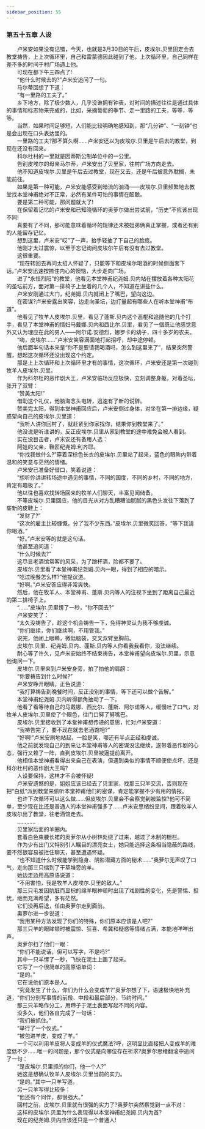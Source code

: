 ```yaml
---
sidebar_position: 55
---
```

### 第五十五章 人设  


　　卢米安如果没有记错，今天，也就是3月30日的午后，皮埃尔.贝里固定会去教堂祷告，上上次循环里，自己和雷蒙德因此碰到了他，上次循环里，自己同样在差不多的时间于村广场遇上他。  
　　可现在都下午三四点了!  
　　“他什么时候去的?”卢米安追问了一句。  
　　马尔蒂回想了下道：  
　　“有一里路的工夫了。”  
　　乡下地方，除了极少数人，几乎没谁拥有钟表，对时间的描述往往是通过具体的事情和标志物来完成的，比如，采摘葡萄的季节、走一里路的工夫，等等，等等。  
　　当然，如果时间足够短，人们能比较明确地感知到，那“几分钟”、“一刻钟”也是会出现在口头表达里的。  
　　一里路的工夫?那不算久啊……卢米安还以为皮埃尔.贝里是午后去的教堂，到现在还没有回来。  
　　科尔杜村的一里就是因蒂斯公制单位中的一公里。  
　　告别皮埃尔的母亲马尔蒂，卢米安出了贝里家，往村广场方向走去。  
　　他不知道皮埃尔.贝里是午后去过教堂，现在又去，还是午后被意外耽搁，未能前往。  
　　如果是第一种可能，卢米安能感受到暗流的汹涌——皮埃尔.贝里频繁地去教堂找本堂神甫绝对不正常，必然有某件可怕的事情在酝酿。  
　　要是第二种可能，那问题就大了!  
　　在保留着记忆的卢米安和已知晓循环的奥萝尔做出尝试前，“历史”不应该出现不同!  
　　真要有了不同，那可能意味着循环的规律还未被姐弟俩真正掌握，或者还有别的人能留存记忆。  
　　想到这里，卢米安“哎”了一声，抬手轻抽了下自己的脸庞。  
　　他刚才太过震惊，以至于忘记询问皮埃尔午后有没有去过教堂。  
　　这很重要。  
　　“现在转回去再问太招人怀疑了，只能等下和皮埃尔喝酒的时候侧面套下话。”卢米安迅速按捺住内心的懊恼，大步走向广场。  
　　进了“永恒烈阳”的教堂，他看见本堂神甫纪尧姆.贝内站在摆放着各种太阳花的圣坛前方，面对第一排椅子上坐着的几个人，不知道在讲些什么。  
　　卢米安刚通过大门，纪尧姆.贝内就闭上了嘴巴，望向这边。  
　　在密谋?卢米安露出笑容，边走向圣坛，边打量起有哪些人在听本堂神甫“布道”。  
　　他看见了牧羊人皮埃尔.贝里，看见了蓬斯.贝内这个恶棍和追随他的几个打手，看见了本堂神甫的情妇马戴娜.贝内和西比尔.贝里，看见了一個既让他感觉意外又认为理应在此的男人——阿尔诺.安德烈，娜罗卡的幼子，四十多岁的农夫。  
　　“嗨，皮埃尔……”卢米安笑容满面地打起招呼，却中途停顿。  
　　他后面半句话本来是“你不是要请我喝酒吗，怎么到这里来了”，结果突然警醒，想起这次循环还没出现这个约定。  
　　那是上上次循环和上次循环里才有的事情，这次循环，卢米安还是第一次碰到牧羊人皮埃尔.贝里。  
　　作为科尔杜的恶作剧大王，卢米安临场反应极快，立刻调整身躯，对着圣坛，张开了双臂：  
　　“赞美太阳!”  
　　借助这个礼仪，他脑海念头电转，迅速有了新的说辞。  
　　赞美完太阳，得到本堂神甫回应后，卢米安侧过身体，对坐在第一排边缘，疑惑望向自己的皮埃尔.贝里道：  
　　“我听人讲你回村了，就赶紧到你家找你，结果你到教堂来了。”  
　　他没说是听谁讲的，反正皮埃尔.贝里从家到教堂的途中难免会被人看到。  
　　实在没目击者，卢米安还有备用人选：  
　　阿娃的父亲，鞋匠纪尧姆.利齐耶。  
　　“你找我做什么?”穿着深棕色长衣的皮埃尔.贝里站了起来，蓝色的眼眸内带着温和的笑意与茫然的情绪。  
　　卢米安已准备好借口，笑着说道：  
　　“想听伱讲讲转场途中遇见的事情，不同的国度，不同的乡村，不同的地方，肯定有趣极了。”  
　　他以往也喜欢找转场回来的牧羊人们聊天，丰富见闻储备。  
　　不等皮埃尔.贝里回应，他的目光从对方乱糟糟油腻腻的黑色头发往下落到了崭新的皮鞋上：  
　　“发财了?”  
　　“这次的雇主比较慷慨，分了我不少东西。”皮埃尔.贝里微笑回答，“等下我请你喝酒。”  
　　“好。”卢米安等的就是这句话。  
　　他甚至追问道：  
　　“什么时候去?”  
　　这尽显老酒馆常客的风采，为了蹭杯酒，脸都不要了。  
　　皮埃尔.贝里看了本堂神甫纪尧姆.贝内一眼，得到了相应的暗示。  
　　“吃过晚餐怎么样?”他提议道。  
　　“好啊。”卢米安答应得非常爽快。  
　　然后，他在牧羊人、本堂神甫、蓬斯.贝内等人的注视下坐到了距离自己最近的第二排椅子上。  
　　“……”皮埃尔.贝里愣了一秒，“你不回去?”  
　　卢米安笑了：  
　　“太久没祷告了，趁这个机会祷告一下，免得神灵认为我不够虔诚。  
　　“你们继续，你们继续啊，不用管我。”  
　　说完，他闭上眼睛，微低脑袋，交叉双臂至胸前。  
　　皮埃尔.贝里、纪尧姆.贝内、蓬斯.贝内等人你看我我看你，没法继续。  
　　耐心等了许久，见卢米安始终不结束祷告，本堂神甫望向皮埃尔.贝里，示意他询问一下。  
　　皮埃尔.贝里来到卢米安身旁，拍了拍他的肩膀：  
　　“你要祷告到什么时候?”  
　　卢米安睁开眼睛，正色说道：  
　　“我打算祷告到晚餐时间，反正没别的事情，等下还可以做个告解。”  
　　本堂神甫纪尧姆.贝内听得额角抽动了一下。  
　　他看了看等待自己的马戴娜、西比尔、蓬斯、阿尔诺等人，缓慢吐了口气，对牧羊人皮埃尔.贝里使了个眼色，往门口努了努嘴巴。  
　　皮埃尔.贝里接收到了本堂神甫想传递的意思，忙对卢米安道：  
　　“我祷告完了，要不现在就去老酒馆吧?”  
　　“好啊!”卢米安刷地站起，一脸是笑，哪还有半点正经和虔诚。  
　　他之前就发现自己的到来让本堂神甫等人的密谋没法继续，遂带着恶作剧的心态，强行又赖了一阵，直到皮埃尔.贝里被逼提前离开。  
　　他相信本堂神甫看得出来自己在表演，但遇到类似的事情不顺便使点坏，还是科尔杜村的恶作剧大王吗?  
　　人设要保持，这样才不会被怀疑!  
　　卢米安遗憾的是，姐姐应该已经去了贝里家，找那三只羊交流，否则现在把“白纸”派到教堂来偷听本堂神甫他们的密谋，肯定能掌握不少有用的情报。  
　　也许下次循环可以这么做……但皮埃尔.贝里会不会察觉到被监控?他可不简单，至少现在比还是普通人的本堂神甫强多了……卢米安思绪纷呈间，跟着牧羊人皮埃尔出了教堂，往老酒馆走去。  
　　…………  
　　贝里家后面的羊圈内。  
　　套着白色束腰长裙的奥萝尔从小树林处绕了过来，越过了木制的栅栏。  
　　作为少有出门又特别引人瞩目的漂亮女士，她只能选择这条相当隐蔽的路线，要不然很容易被拦住聊天，甚至遭遇怀疑。  
　　“也不知道什么时候能学到隐身、阴影潜藏方面的秘术……”奥萝尔无声叹了口气，走向那三只缩到了干草堆旁的羊。  
　　她边走边用高原语说道：  
　　“不用害怕，我是牧羊人皮埃尔.贝里的敌人。”  
　　那三只毛发因肮脏而显棕的绵羊眼神顿时出现了戏剧性的变化，先是警惕、担忧，继而充满希望，多有茫然。  
　　它们没再后退，任由奥萝尔走到面前。  
　　奥萝尔进一步说道：  
　　“我用某种方法发现了你们的特殊，你们原本应该是人吧?”  
　　那三只羊的眼眸顿时被震惊、狂喜、希冀和疑惑等情绪占满，本能地咩咩出声。  
　　奥萝尔扫了他们一眼：  
　　“你们不能说话，但可以写字，不是吗?”  
　　其中一只羊愣了一秒，飞快在泥土上画了起来。  
　　它写了一个很简单的高原语单词：  
　　“是的。”  
　　它在说他们原本是人。  
　　“究竟发生了什么，你们为什么会变成羊?”奥萝尔想了下，语速极快地补充道，“你们分别写事情的前段、中段和最后部分，节约时间。”  
　　那三只羊略作分工，用蹄子于泥土表面写起不同的内容。  
　　没多久，他们各自完成了一句话：  
　　“我们被抓住。”  
　　“举行了一个仪式。”  
　　“被包进羊皮，变成了羊。”  
　　一个可以利用羊皮将人变成羊的仪式魔法?呼，这明显比直接把人变成羊的难度低不少……唯一的问题是，那个仪式是向哪位存在祈求?奥萝尔思绪翻滚中追问了一句：  
　　“是皮埃尔.贝里抓的你们，他一个人?”  
　　她这是想确认牧羊人皮埃尔.贝里当前的实力。  
　　“是的。”其中一只羊写道。  
　　另一只羊写得比较多：  
　　“他还有个同伴，都很强大。”  
　　回村之前，皮埃尔.贝里就有很强的实力了?奥萝尔突然察觉到一点不对：  
　　这样的皮埃尔.贝里为什么表现得以本堂神甫纪尧姆.贝内为首?  
　　现在的纪尧姆.贝内应该还只是一个普通人!  

